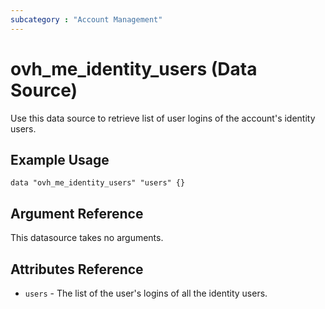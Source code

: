 ```yaml
---
subcategory : "Account Management"
---
```


# ovh_me_identity_users (Data Source)

Use this data source to retrieve list of user logins of the account's identity users.

## Example Usage

```hcl
data "ovh_me_identity_users" "users" {}
```

## Argument Reference

This datasource takes no arguments.

## Attributes Reference

* `users` - The list of the user's logins of all the identity users.
